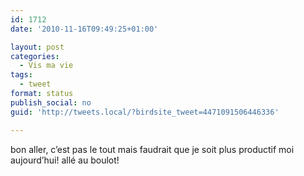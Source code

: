 ```yaml
---
id: 1712
date: '2010-11-16T09:49:25+01:00'

layout: post
categories:
  - Vis ma vie
tags:
  - tweet
format: status
publish_social: no
guid: 'http://tweets.local/?birdsite_tweet=4471091506446336'

---
```


bon aller, c’est pas le tout mais faudrait que je soit plus productif moi aujourd’hui! allé au boulot!